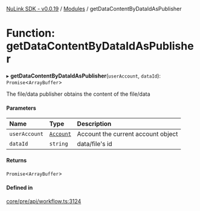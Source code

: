 [NuLink SDK - v0.0.19](../README.md) / [Modules](../modules.md) / getDataContentByDataIdAsPublisher

# Function: getDataContentByDataIdAsPublisher

▸ **getDataContentByDataIdAsPublisher**(`userAccount`, `dataId`): `Promise`<`ArrayBuffer`\>

The file/data publisher obtains the content of the file/data

#### Parameters

| Name | Type | Description |
| :------ | :------ | :------ |
| `userAccount` | [`Account`](../classes/Account.md) | Account the current account object |
| `dataId` | `string` | data/file's id |

#### Returns

`Promise`<`ArrayBuffer`\>

#### Defined in

[core/pre/api/workflow.ts:3124](https://github.com/NuLink-network/nulink-sdk/blob/3448e77/src/core/pre/api/workflow.ts#L3124)
